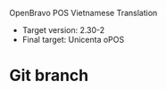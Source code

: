 OpenBravo POS Vietnamese Translation
- Target version: 2.30-2
- Final target: Unicenta oPOS

# Git branch
